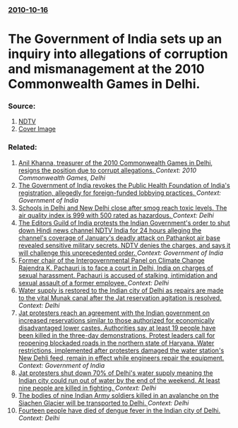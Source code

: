 ### [2010-10-16](/news/2010/10/16/index.md)

# The Government of India sets up an inquiry into allegations of corruption and mismanagement at the 2010 Commonwealth Games in Delhi. 




### Source:

1. [NDTV](http://www.ndtv.com/article/commonwealth%20games/cwg-corruption-over-20-officers-under-scanner-endgame-for-kalmadi-co-60138)
1. [Cover Image](http://i.ndtvimg.com/mt/2010-10/CWG-scam-295x200_kfg.jpg)

### Related:

1. [Anil Khanna, treasurer of the 2010 Commonwealth Games in Delhi, resigns the position due to corrupt allegations. ](/news/2010/08/5/anil-khanna-treasurer-of-the-2010-commonwealth-games-in-delhi-resigns-the-position-due-to-corrupt-allegations.md) _Context: 2010 Commonwealth Games, Delhi_
2. [The Government of India revokes the Public Health Foundation of India's registration, allegedly for foreign-funded lobbying practices. ](/news/2017/04/20/the-government-of-india-revokes-the-public-health-foundation-of-india-s-registration-allegedly-for-foreign-funded-lobbying-practices.md) _Context: Government of India_
3. [Schools in Delhi and New Delhi close after smog reach toxic levels. The air quality index is 999 with 500 rated as hazardous. ](/news/2016/11/7/schools-in-delhi-and-new-delhi-close-after-smog-reach-toxic-levels-the-air-quality-index-is-999-with-500-rated-as-hazardous.md) _Context: Delhi_
4. [The Editors Guild of India protests the Indian Government's order to shut down Hindi news channel NDTV India for 24 hours alleging the channel's coverage of January's deadly attack on Pathankot air base revealed sensitive military secrets. NDTV denies the charges, and says it will challenge this unprecedented order. ](/news/2016/11/4/the-editors-guild-of-india-protests-the-indian-government-s-order-to-shut-down-hindi-news-channel-ndtv-india-for-24-hours-alleging-the-chann.md) _Context: Government of India_
5. [Former chair of the Intergovernmental Panel on Climate Change Rajendra K. Pachauri is to face a court in Delhi, India on charges of sexual harassment. Pachauri is accused of stalking, intimidation and sexual assault of a former employee. ](/news/2016/04/22/former-chair-of-the-intergovernmental-panel-on-climate-change-rajendra-k-pachauri-is-to-face-a-court-in-delhi-india-on-charges-of-sexual-h.md) _Context: Delhi_
6. [Water supply is restored to the Indian city of Delhi as repairs are made to the vital Munak canal after the Jat reservation agitation is resolved. ](/news/2016/02/23/water-supply-is-restored-to-the-indian-city-of-delhi-as-repairs-are-made-to-the-vital-munak-canal-after-the-jat-reservation-agitation-is-res.md) _Context: Delhi_
7. [Jat protesters reach an agreement with the Indian government on increased reservations similar to those authorized for economically disadvantaged lower castes. Authorities say at least 19 people have been killed in the three-day demonstrations. Protest leaders call for reopening blockaded roads in the northern state of Haryana. Water restrictions, implemented after protesters damaged the water station's New Dehli feed, remain in effect while engineers repair the equipment. ](/news/2016/02/22/jat-protesters-reach-an-agreement-with-the-indian-government-on-increased-reservations-similar-to-those-authorized-for-economically-disadvan.md) _Context: Government of India_
8. [Jat protesters shut down 70% of Delhi's water supply meaning the Indian city could run out of water by the end of the weekend. At least nine people are killed in fighting. ](/news/2016/02/20/jat-protesters-shut-down-70-of-delhi-s-water-supply-meaning-the-indian-city-could-run-out-of-water-by-the-end-of-the-weekend-at-least-nine.md) _Context: Delhi_
9. [The bodies of nine Indian Army soldiers killed in an avalanche on the Siachen Glacier will be transported to Delhi. ](/news/2016/02/15/the-bodies-of-nine-indian-army-soldiers-killed-in-an-avalanche-on-the-siachen-glacier-will-be-transported-to-delhi.md) _Context: Delhi_
10. [Fourteen people have died of dengue fever in the Indian city of Delhi. ](/news/2015/09/17/fourteen-people-have-died-of-dengue-fever-in-the-indian-city-of-delhi.md) _Context: Delhi_
